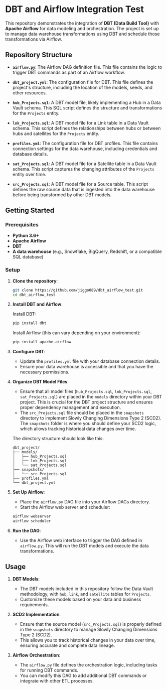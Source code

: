 # DBT and Airflow Integration Test

This repository demonstrates the integration of **DBT (Data Build Tool)** with **Apache Airflow** for data modeling and orchestration. The project is set up to manage data warehouse transformations using DBT and schedule those transformations via Airflow.

## Repository Structure

- **`airflow.py`**: The Airflow DAG definition file. This file contains the logic to trigger DBT commands as part of an Airflow workflow.

- **`dbt_project.yml`**: The configuration file for DBT. This file defines the project's structure, including the location of the models, seeds, and other resources.

- **`hub_Projects.sql`**: A DBT model file, likely implementing a Hub in a Data Vault schema. This SQL script defines the structure and transformations for the `Projects` entity.

- **`lnk_Projects.sql`**: A DBT model file for a Link table in a Data Vault schema. This script defines the relationships between hubs or between hubs and satellites for the `Projects` entity.

- **`profiles.yml`**: The configuration file for DBT profiles. This file contains connection settings for the data warehouse, including credentials and database details.

- **`sat_Projects.sql`**: A DBT model file for a Satellite table in a Data Vault schema. This script captures the changing attributes of the `Projects` entity over time.

- **`src_Projects.sql`**: A DBT model file for a Source table. This script defines the raw source data that is ingested into the data warehouse before being transformed by other DBT models.

## Getting Started

### Prerequisites

- **Python 3.6+**
- **Apache Airflow**
- **DBT**
- **A data warehouse** (e.g., Snowflake, BigQuery, Redshift, or a compatible SQL database)

### Setup

1. **Clone the repository**:

    ```sh
    git clone https://github.com/jiggo089/dbt_airflow_test.git
    cd dbt_airflow_test
    ```

2. **Install DBT and Airflow**:

    Install DBT:

    ```sh
    pip install dbt
    ```

    Install Airflow (this can vary depending on your environment):

    ```sh
    pip install apache-airflow
    ```

3. **Configure DBT**:

    - Update the `profiles.yml` file with your database connection details.
    - Ensure your data warehouse is accessible and that you have the necessary permissions.

4. **Organize DBT Model Files**:

    - Ensure that all model files (`hub_Projects.sql`, `lnk_Projects.sql`, `sat_Projects.sql`) are placed in the `models` directory within your DBT project. This is crucial for the DBT project structure and ensures proper dependency management and execution.
    - The `src_Projects.sql` file should be placed in the `snapshots` directory to implement Slowly Changing Dimensions Type 2 (SCD2). The `snapshots` folder is where you should define your SCD2 logic, which allows tracking historical data changes over time.

    The directory structure should look like this:

    ```plaintext
    dbt_project/
    ├── models/
    │   ├── hub_Projects.sql
    │   ├── lnk_Projects.sql
    │   └── sat_Projects.sql
    ├── snapshots/
    │   └── src_Projects.sql
    ├── profiles.yml
    └── dbt_project.yml
    ```

5. **Set Up Airflow**:

    - Place the `airflow.py` DAG file into your Airflow DAGs directory.
    - Start the Airflow web server and scheduler:

    ```sh
    airflow webserver
    airflow scheduler
    ```

6. **Run the DAG**:

    - Use the Airflow web interface to trigger the DAG defined in `airflow.py`. This will run the DBT models and execute the data transformations.

## Usage

1. **DBT Models**:

    - The DBT models included in this repository follow the Data Vault methodology, with `hub`, `link`, and `satellite` tables for `Projects`.
    - Customize these models based on your data and business requirements.

2. **SCD2 Implementation**:

    - Ensure that the source model (`src_Projects.sql`) is properly defined in the `snapshots` directory to manage Slowly Changing Dimensions Type 2 (SCD2).
    - This allows you to track historical changes in your data over time, ensuring accurate and complete data lineage.

3. **Airflow Orchestration**:

    - The `airflow.py` file defines the orchestration logic, including tasks for running DBT commands.
    - You can modify this DAG to add additional DBT commands or integrate with other ETL processes.

